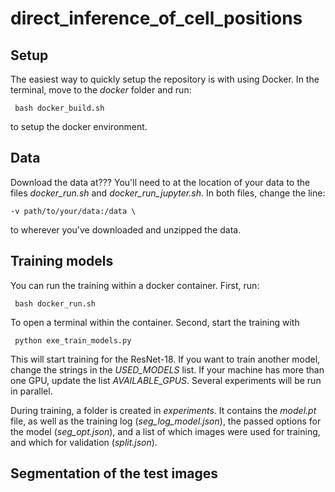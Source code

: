 # direct_inference_of_cell_positions

## Setup
The easiest way to quickly setup the repository is with using Docker. In the terminal,
move to the *docker* folder and run:

``` bash docker_build.sh```

to setup the docker environment.

## Data
Download the data at???
You'll need to at the location of your data to the files *docker_run.sh* and *docker_run_jupyter.sh*.
In both files, change the line:

```-v path/to/your/data:/data \ ```

to wherever you've downloaded and unzipped the data.
## Training models
You can run the training within a docker container. First, run:

``` bash docker_run.sh```

To open a terminal within the container. Second, start the training with

``` python exe_train_models.py```

This will start training for the ResNet-18. If you want to train another model, change the strings in the *USED_MODELS* list. If your machine has more than one GPU, update the list *AVAILABLE_GPUS*. Several experiments will be run in parallel.

During training, a folder is created in *experiments*. It contains the *model.pt* file, as well as the training log (*seg_log_model.json*), the passed options for the model (*seg_opt.json*), and a list of which images were used for training, and which for validation (*split.json*).

## Segmentation of the test images
